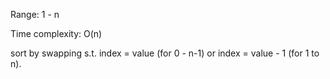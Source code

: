 Range: 1 - n

Time complexity: O(n)

sort by swapping s.t. index = value (for 0 - n-1) or index = value - 1 (for 1 to n).
